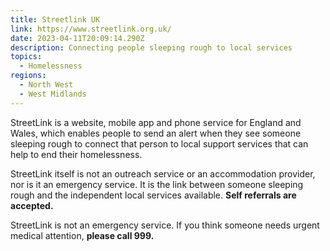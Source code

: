 ```yaml
---
title: Streetlink UK
link: https://www.streetlink.org.uk/
date: 2023-04-11T20:09:14.290Z
description: Connecting people sleeping rough to local services
topics:
  - Homelessness
regions:
  - North West
  - West Midlands
---
```

StreetLink is a website, mobile app and phone service for England and Wales, which enables people to send an alert when they see someone sleeping rough to connect that person to local support services that can help to end their homelessness. 

StreetLink itself is not an outreach service or an accommodation provider, nor is it an emergency service. It is the link between someone sleeping rough and the independent local services available. **Self referrals are accepted.**

StreetLink is not an emergency service. If you think someone needs urgent medical attention, **please call 999.**